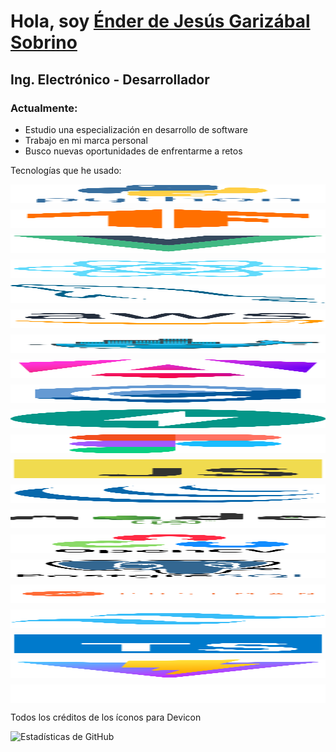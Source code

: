 

<h1>Hola, soy <a href="https://www.linkedin.com/in/ender-garizabal-sobrino-361029156/" target="_blank" ><span>Énder de Jesús Garizábal Sobrino</span></a></h1>
<h2>Ing. Electrónico - Desarrollador</h2>

<div>
  <h3>Actualmente: </h3>
  <ul>
    <li>Estudio una especialización en desarrollo de software</li>
    <li>Trabajo en mi marca personal</li>
    <li>Busco nuevas oportunidades de enfrentarme a retos</li>
  </ul>
</div>

<div>
  <p>Tecnologías que he usado:</p>
  <div style="display: flex; flex-direction: column; gap: 10px;">
    <img height="30" src="https://github.com/devicons/devicon/blob/ca28c779441053191ff11710fe24a9e6c23690d6/icons/python/python-original-wordmark.svg" alt="Python">
    <img height="30" src="https://github.com/devicons/devicon/blob/ca28c779441053191ff11710fe24a9e6c23690d6/icons/tensorflow/tensorflow-original.svg" alt="TensorFlow">
    <img height="30" src="https://github.com/devicons/devicon/blob/ca28c779441053191ff11710fe24a9e6c23690d6/icons/vuejs/vuejs-original.svg">
    <img height="30" src="https://github.com/devicons/devicon/blob/ca28c779441053191ff11710fe24a9e6c23690d6/icons/react/react-original.svg">
    <img height="30" src="https://github.com/devicons/devicon/blob/ca28c779441053191ff11710fe24a9e6c23690d6/icons/mysql/mysql-original.svg">
    <img height="30" src="https://github.com/devicons/devicon/blob/ca28c779441053191ff11710fe24a9e6c23690d6/icons/amazonwebservices/amazonwebservices-original-wordmark.svg">
    <img height="30" src="https://github.com/devicons/devicon/blob/ca28c779441053191ff11710fe24a9e6c23690d6/icons/docker/docker-original.svg">
    <img height="30" src="https://github.com/devicons/devicon/blob/ca28c779441053191ff11710fe24a9e6c23690d6/icons/angular/angular-original.svg" />
    <img height="30" src="https://github.com/devicons/devicon/blob/ca28c779441053191ff11710fe24a9e6c23690d6/icons/c/c-original.svg" />
    <img height="30" src="https://github.com/devicons/devicon/blob/ca28c779441053191ff11710fe24a9e6c23690d6/icons/fastapi/fastapi-original.svg" />
    <img height="30" src="https://github.com/devicons/devicon/blob/ca28c779441053191ff11710fe24a9e6c23690d6/icons/figma/figma-original.svg" />
    <img height="30" src="https://github.com/devicons/devicon/blob/ca28c779441053191ff11710fe24a9e6c23690d6/icons/javascript/javascript-original.svg" />
    <img height="30" src="https://github.com/devicons/devicon/blob/ca28c779441053191ff11710fe24a9e6c23690d6/icons/jquery/jquery-original.svg" />
    <img height="30" src="https://github.com/devicons/devicon/blob/ca28c779441053191ff11710fe24a9e6c23690d6/icons/nodejs/nodejs-original-wordmark.svg" />
    <img height="30" src="https://github.com/devicons/devicon/blob/ca28c779441053191ff11710fe24a9e6c23690d6/icons/opencv/opencv-original-wordmark.svg" />
    <img height="30" src="https://github.com/devicons/devicon/blob/ca28c779441053191ff11710fe24a9e6c23690d6/icons/postgresql/postgresql-original-wordmark.svg" />
    <img height="30" src="https://github.com/devicons/devicon/blob/ca28c779441053191ff11710fe24a9e6c23690d6/icons/postman/postman-original-wordmark.svg" />
    <img height="30" src="https://github.com/devicons/devicon/blob/ca28c779441053191ff11710fe24a9e6c23690d6/icons/tailwindcss/tailwindcss-original.svg" />
    <img height="30" src="https://github.com/devicons/devicon/blob/ca28c779441053191ff11710fe24a9e6c23690d6/icons/typescript/typescript-original.svg" />
    <img height="30" src="https://github.com/devicons/devicon/blob/ca28c779441053191ff11710fe24a9e6c23690d6/icons/vitejs/vitejs-original.svg" />
    <img height="30" src="https://github.com/devicons/devicon/blob/ca28c779441053191ff11710fe24a9e6c23690d6/icons/railway/railway-original.svg" />    
  </div>
  <p>Todos los créditos de los íconos para Devicon</p>
</div>




![Estadísticas de GitHub](https://github-readme-stats.vercel.app/api?username=Ender-osur&show_icons=true&locale=en&hide_border=true&theme=radical&custom_title=Github%20Stats%20of%20Ender)
